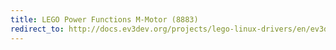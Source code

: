 ```yaml
---
title: LEGO Power Functions M-Motor (8883)
redirect_to: http://docs.ev3dev.org/projects/lego-linux-drivers/en/ev3dev-jessie/motor_data.html#lego-8883
---
```

